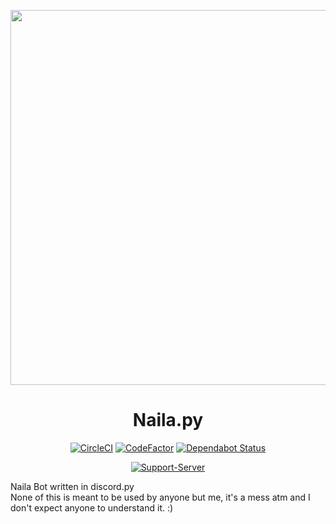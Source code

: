 <div align="center">

<img src="https://kanin.cannot.date/2020/04/04/Naila.png" height=600></img>
<h1>Naila.py</h1>

[![CircleCI](https://circleci.com/gh/NailaBot/Naila.py.svg?style=svg)](https://circleci.com/gh/NailaBot/Naila.py)
[![CodeFactor](https://www.codefactor.io/repository/github/nailabot/naila.py/badge)](https://www.codefactor.io/repository/github/nailabot/naila.py)
[![Dependabot Status](https://api.dependabot.com/badges/status?host=github&repo=NailaBot/Naila.py)](https://dependabot.com)

[![Support-Server](https://discordapp.com/api/guilds/365260338851086346/widget.png?style=banner2)](https://discord.gg/fox)

</div>

Naila Bot written in discord.py\
None of this is meant to be used by anyone but me, it's a mess atm and I don't expect anyone to understand it. :)
